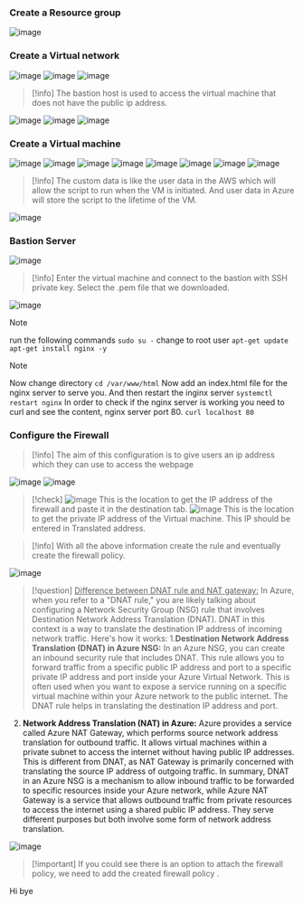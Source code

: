 ### Create a Resource group
![image](https://github.com/karthi770/Jira_GitHub_intergration_Python/assets/102706119/317374ed-bda8-41f1-8817-5f4b97aee7a8)
### Create a Virtual network
![image](https://github.com/karthi770/Jira_GitHub_intergration_Python/assets/102706119/2541a105-9ac9-4c0f-90ff-e937fd37485a)
![image](https://github.com/karthi770/Jira_GitHub_intergration_Python/assets/102706119/feb4b5df-bc61-4c50-a571-1826cb2be693)
![image](https://github.com/karthi770/Jira_GitHub_intergration_Python/assets/102706119/5a3e33cd-3a3b-4b99-8c10-4f89a7e86275)

>[!info]
>The bastion host is used to access the virtual machine that does not have the public ip address.

![image](https://github.com/karthi770/Jira_GitHub_intergration_Python/assets/102706119/129290d4-6d6d-49c2-9c85-91d02dd1f53a)
![image](https://github.com/karthi770/Jira_GitHub_intergration_Python/assets/102706119/1e31b4ac-f760-4694-b86a-f1e6f2c8e573)
![image](https://github.com/karthi770/Jira_GitHub_intergration_Python/assets/102706119/cac18f45-9ae2-4f51-aa5b-e68112d650e3)

### Create a Virtual machine
![image](https://github.com/karthi770/Jira_GitHub_intergration_Python/assets/102706119/5b83327d-bcfa-4343-b85b-e5bb8f10a693)
![image](https://github.com/karthi770/Jira_GitHub_intergration_Python/assets/102706119/76d9bc27-a94c-4a03-94d9-ac888112d5c5)
![image](https://github.com/karthi770/Jira_GitHub_intergration_Python/assets/102706119/5050bd74-8234-4baa-858d-bb591728b873)
![image](https://github.com/karthi770/Jira_GitHub_intergration_Python/assets/102706119/514e4648-b246-46a3-9275-7a1b969f546c)
![image](https://github.com/karthi770/Jira_GitHub_intergration_Python/assets/102706119/6587bbae-779e-4e1c-b791-2a6103fd163d)
![image](https://github.com/karthi770/Jira_GitHub_intergration_Python/assets/102706119/5124249b-be49-4ab2-82a3-02e2c001cebe)
![image](https://github.com/karthi770/Jira_GitHub_intergration_Python/assets/102706119/ab88535a-fcf7-4786-8f8d-8fd3a495f4ac)
![image](https://github.com/karthi770/Jira_GitHub_intergration_Python/assets/102706119/4aa74d82-3680-4d5c-8264-926f191648ce)
>[!info]
>The custom data is like the user data in the AWS which will allow the script to run when the VM is initiated. And user data in Azure will store the script to the lifetime of the VM.

![image](https://github.com/karthi770/Jira_GitHub_intergration_Python/assets/102706119/169383ae-1800-4ae2-a8c2-d7d429bcbb6a)

### Bastion Server
![image](https://github.com/karthi770/Jira_GitHub_intergration_Python/assets/102706119/2d9cd11a-48f3-4e4a-82d4-0498cf6cf906)
>[!info]
>Enter the virtual machine and connect  to the bastion with SSH private key. Select the .pem file that we downloaded.

![image](https://github.com/karthi770/Jira_GitHub_intergration_Python/assets/102706119/cfd5e38c-137b-4d8e-a759-a3b6aef4d088)
>[!note]
>run the following commands
>`sudo su -` change to root user
>`apt-get update`
>`apt-get install nginx -y`

>[!note]
>Now change directory `cd /var/www/html` 
Now add an index.html file for the nginx server to serve you. And then restart the inginx server `systemctl restart nginx`
In order to check if the nginx server is working you need to curl and see the content, nginx server port 80. `curl localhost 80`

### Configure the Firewall
>[!info]
>The aim of this configuration is to give users an ip address which they can use to access the webpage

![image](https://github.com/karthi770/Jira_GitHub_intergration_Python/assets/102706119/f38af308-2984-4f03-b300-988795c956db)
![image](https://github.com/karthi770/Jira_GitHub_intergration_Python/assets/102706119/e4cf633a-4472-43ea-84c6-3b4731f00c43)

>[!check] ![image](https://github.com/karthi770/Jira_GitHub_intergration_Python/assets/102706119/b759b772-bf6e-4e44-932a-c94cd20d85f0)
>This is the location to get the IP address of the firewall and paste it in the destination tab.
![image](https://github.com/karthi770/Jira_GitHub_intergration_Python/assets/102706119/0cb3f16c-48d2-432b-8e33-a8d7387350d0)
>This is the location to get the private IP address of the Virtual machine. This IP should be entered in Translated address.

>[!info] With all the above information create the rule and eventually create the firewall policy.

![image](https://github.com/karthi770/Jira_GitHub_intergration_Python/assets/102706119/2cdf5ff3-a9c0-47bd-beed-8b8c5b80f76e)

>[!question]  <u>Difference between DNAT rule and NAT gateway:</u>
>In Azure, when you refer to a "DNAT rule," you are likely talking about configuring a Network Security Group (NSG) rule that involves Destination Network Address Translation (DNAT). DNAT in this context is a way to translate the destination IP address of incoming network traffic.
Here's how it works: 
1.**Destination Network Address Translation (DNAT) in Azure NSG:**
In an Azure NSG, you can create an inbound security rule that includes DNAT. This rule allows you to forward traffic from a specific public IP address and port to a specific private IP address and port inside your Azure Virtual Network.
This is often used when you want to expose a service running on a specific virtual machine within your Azure network to the public internet. The DNAT rule helps in translating the destination IP address and port.
   2. **Network Address Translation (NAT) in Azure:** Azure provides a service called Azure NAT Gateway, which performs source network address translation for outbound traffic. It allows virtual machines within a private subnet to access the internet without having public IP addresses. This is different from DNAT, as NAT Gateway is primarily concerned with translating the source IP address of outgoing traffic.                                                           In summary, DNAT in an Azure NSG is a mechanism to allow inbound traffic to be forwarded to specific resources inside your Azure network, while Azure NAT Gateway is a service that allows outbound traffic from private resources to access the internet using a shared public IP address. They serve different purposes but both involve some form of network address translation. 

![image](https://github.com/karthi770/Jira_GitHub_intergration_Python/assets/102706119/f38af308-2984-4f03-b300-988795c956db)
>[!important] If you could see there is an option to attach the firewall policy, we need to add the created firewall policy .


Hi
bye


